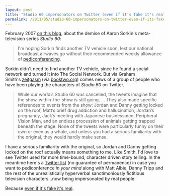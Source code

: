 ```yaml
---
layout: post
title: "Studio 60 impersonators on Twitter (even if it's fake it's real)"
permalink: /2011/05/studio-60-impersonators-on-twitter-even-if-its-fake-its-real.html
---
```


<p>February 2007 <a href="http://www.sippey.com/2007/02/and_sorkin_didn.html" target="_self">on this blog</a>, about the demise of Aaron Sorkin&#39;s meta-television series <em>Studio 60</em>:</p>
<blockquote>
<p>I&#39;m hoping Sorkin finds another TV vehicle soon, lest our national broadcast airwaves go without their recommended weekly allowance of&#0160;<a href="http://www.google.com/search?q=pediconferencing">pediconferencing</a>.</p>
</blockquote>
<p>Sorkin didn&#39;t need to find another TV vehicle, since he found a social network and turned it into The Social Network. But via Graham Smith&#39;s&#0160;<a href="http://www.zeitgasm.com/?p=813" target="_self">zeitgasm</a> (via <a href="http://booktwo.org/notebook/stop-press-for-may-3rd/" target="_self">booktwo.org</a>) comes news of a group of people who have been playing the characters of <em>Studio 60</em> on Twitter.&#0160;</p>
<blockquote>
<p>While our world’s Studio 60 was cancelled, the tweets imagine that the show-within-the-show is still going. ...&#0160;They also made specific references to events from the show: Jordan and Danny getting locked on the roof, Matt’s brief drug addiction and hallucination, Jordan’s pregnancy, Jack’s meeting with Japanese businessmen, Peripheral Vision Man, and an endless procession of animals getting trapped beneath the stage. None of the tweets were particularly funny on their own or even as a whole, and unless you had a serious familiarity with the original, they would hardly make sense.</p>
</blockquote>
<p>I have a serious familiarity with the original, so Jordan and Danny getting locked on the roof actually means something to me. Like Smith, I&#39;d love to see Twitter used for more time-bound, character driven story telling. In the meantime here&#39;s a <a href="http://twitter.com/#!/sippey/studio60" target="_self">Twitter list</a> (no guarantee of permanence) in case you want to pediconference <em>in your mind&#0160;</em>along with Matt Albie, Danny Tripp and the rest of the unrealistically hyperverbal sanctimoniously fictitious television characters...now being impersonated by real people.</p>
<p>Because <a href="http://www.sippey.com/2010/11/even-if-its-fake-its-real.html" target="_self">even if it&#39;s fake it&#39;s real</a>.</p>


